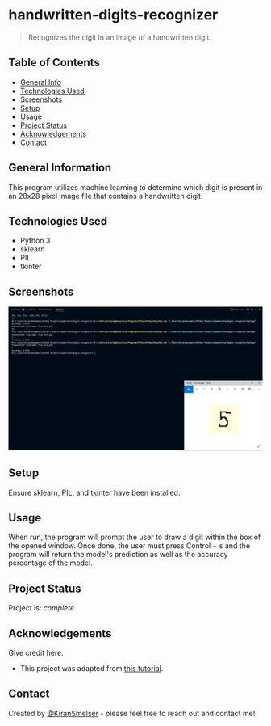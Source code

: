 # handwritten-digits-recognizer
> Recognizes the digit in an image of a handwritten digit.

## Table of Contents
* [General Info](#general-information)
* [Technologies Used](#technologies-used)
* [Screenshots](#screenshots)
* [Setup](#setup)
* [Usage](#usage)
* [Project Status](#project-status)
* [Acknowledgements](#acknowledgements)
* [Contact](#contact)


## General Information
This program utilizes machine learning to determine which digit is present in an 28x28 pixel image file that contains a handwritten digit.


## Technologies Used
- Python 3
- sklearn
- PIL
- tkinter


## Screenshots
![Example screenshot](./five-test-result.png)


## Setup
Ensure sklearn, PIL, and tkinter have been installed.


## Usage
When run, the program will prompt the user to draw a digit within the box of the opened window. Once done, the user must press Control + s and the program will return the model's prediction as well as the accuracy percentage of the model. 


## Project Status
Project is: _complete_.


## Acknowledgements
Give credit here.
- This project was adapted from [this tutorial](https://www.youtube.com/watch?v=pqNCD_5r0IU&list=WL&index=42).


## Contact
Created by [@KiranSmelser](https://github.com/KiranSmelser) - please feel free to reach out and contact me!